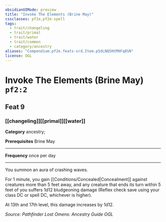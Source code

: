 ```yaml
---
obsidianUIMode: preview
title: "Invoke The Elements (Brine May)"
cssclasses: pf2e,pf2e-spell
tags:
  - trait/changeling
  - trait/primal
  - trait/water
  - trait/common
  - category/ancestry
aliases: "Compendium.pf2e.feats-srd.Item.p5dLNQ5HtM9Fq8SN"
license: OGL
---
```

# Invoke The Elements (Brine May) `pf2:2`
## Feat 9
### [[changeling]][[primal]][[water]]

**Category** ancestry; 



**Prerequisites** Brine May
* * *
**Frequency** once per day

* * *

You summon an aura of crashing waves.

For 1 minute, you gain [[Conditions/Concealed|Concealment]] against creatures more than 5 feet away, and any creature that ends its turn within 5 feet of you suffers 1d12 bludgeoning damage (Reflex check save using your class DC or spell DC, whichever is higher).

At 13th and 17th level, this damage increases by 1d12.

*Source: Pathfinder Lost Omens: Ancestry Guide*
*OGL*